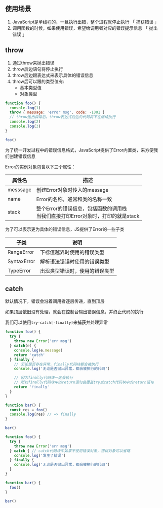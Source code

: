## 使用场景

1. JavaScript是单线程的，一旦执行出错，整个进程就停止执行 「 捕获错误 」
2. 调用函数的时候，如果使用错误，希望给调用者对应的错误提示信息 「 抛出错误 」



## throw

1.  通过throw来抛出错误
2. throw后边语句将停止执行
3. throw后边跟表达式来表示具体的错误信息
4. throw后可以跟的类型值有:
   + 基本类型值
   + 对象类型

```js
function foo() {
  console.log(1)
  throw { message: 'error msg', code: -1001 }
  // throw抛出异常后，throw表达式后边的代码将不在继续执行
  console.log(2)
  console.log(3)
}

foo()
```



为了统一开发过程中的错误信息格式，JavaScript提供了Error内置类，来方便我们创建错误信息



Error的实例对象包含以下三个属性：

| 属性名   | 描述                                                         |
| -------- | ------------------------------------------------------------ |
| messsage | 创建Error对象时传入的message                                 |
| name     | Error的名称，通常和类的名称一致                              |
| stack    | 整个Error的错误信息，包括函数的调用栈<br />当我们直接打印Error对象时，打印的就是stack |



为了可以表示更为具体的错误信息，JS提供了Error的一些子类

| 子类        | 说明                           |
| ----------- | ------------------------------ |
| RangeError  | 下标值越界时使用的错误类型     |
| SyntaxError | 解析语法错误时使用的错误类型   |
| TypeError   | 出现类型错误时，使用的错误类型 |



## catch

默认情况下，错误会沿着调用者逐层传递，直到顶层

如果顶层依旧没有处理，就会在控制台输出错误信息，并终止代码的执行

我们可以使用`try-catch[-finally]`来捕获并处理异常

```js
function foo() {
  try {
    throw new Error('err msg')
  } catch(e) {
    console.log(e.message)
    return 'catch'
  } finally {
    // 无论是否存在异常，finally代码块都会被执行
    console.log('无论是否抛出异常，都会被执行的代码')

    // 因为finally代码块一定会执行
    // 所以finally代码块中的return语句会覆盖try或catch代码块中的return语句
    return 'finally'
  }
}

function bar() {
  const res = foo()
  console.log(res) // => finally
}

bar()
```

```js
function foo() {
  try {
    throw new Error('err msg')
  } catch { // catch代码块中如果不使用错误对象，错误对象可以省略
    console.log('发生了错误')
  } finally {
    console.log('无论是否抛出异常，都会被执行的代码')
  }
}

function bar() {
  foo()
}

bar()
```

